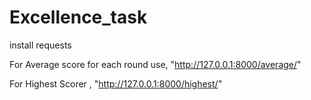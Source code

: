 # Excellence_task

install requests

For Average score for each round use, "http://127.0.0.1:8000/average/"

For Highest Scorer , "http://127.0.0.1:8000/highest/"
